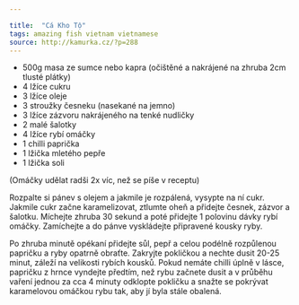 ```yaml
---

title:  "Cá Kho Tộ"
tags: amazing fish vietnam vietnamese
source: http://kamurka.cz/?p=288
---
```

* 500g masa ze sumce nebo kapra (očištěné a nakrájené na zhruba 2cm tlusté plátky)
* 4 lžíce cukru
* 3 lžíce oleje
* 3 stroužky česneku (nasekané na jemno)
* 3 lžíce zázvoru nakrájeného na tenké nudličky
* 2 malé šalotky
* 4 lžíce rybí omáčky
* 1 chilli paprička
* 1 lžička mletého pepře
* 1 lžička soli

(Omáčky udělat radši 2x víc, než se píše v receptu)

Rozpalte si pánev s olejem a jakmile je rozpálená, vysypte na ní cukr. Jakmile cukr začne karamelizovat, ztlumte oheň a přidejte česnek, zázvor a šalotku. Míchejte zhruba 30 sekund a poté přidejte 1 polovinu dávky rybí omáčky. Zamíchejte a do pánve vyskládejte připravené kousky ryby.

Po zhruba minutě opékaní přidejte sůl, pepř a celou podélně rozpůlenou papričku a ryby opatrně obraťte. Zakryjte pokličkou a nechte dusit 20-25 minut, záleží na velikosti rybích kousků. Pokud nemáte chilli úplně v lásce, papričku z hrnce vyndejte předtím, než rybu začnete dusit a v průběhu vaření jednou za cca 4 minuty odklopte pokličku a snažte se pokrývat karamelovou omáčkou rybu tak, aby jí byla stále obalená.
